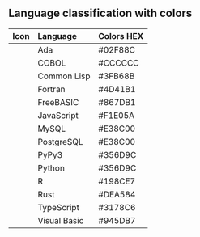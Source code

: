 ## Language classification with colors

|Icon|Language|Colors HEX|
|:---:|:---|:---|
|<img src="https://github.com/hwahyeon/Solved_Algorithm/blob/main/etc/Ada.svg" width="11" height="11"/>|Ada|#02F88C|
|<img src="https://github.com/hwahyeon/Solved_Algorithm/blob/main/etc/COBOL.svg" width="11" height="11"/>|COBOL|#CCCCCC|
|<img src="https://github.com/hwahyeon/Solved_Algorithm/blob/main/etc/Common%20Lisp.svg" width="11" height="11"/>|Common Lisp|#3FB68B|
|<img src="https://github.com/hwahyeon/Solved_Algorithm/blob/main/etc/Fortran.svg" width="11" height="11"/>|Fortran|#4D41B1|
|<img src="https://github.com/hwahyeon/Solved_Algorithm/blob/main/etc/FreeBASIC.svg" width="11" height="11"/>|FreeBASIC|#867DB1|
|<img src="https://github.com/hwahyeon/Solved_Algorithm/blob/main/etc/JavaScript.svg" width="11" height="11"/>|JavaScript|#F1E05A|
|<img src="https://github.com/hwahyeon/Solved_Algorithm/blob/main/etc/SQL.svg" width="11" height="11"/>|MySQL|#E38C00|
|<img src="https://github.com/hwahyeon/Solved_Algorithm/blob/main/etc/SQL.svg" width="11" height="11"/>|PostgreSQL|#E38C00|
|<img src="https://github.com/hwahyeon/Solved_Algorithm/blob/main/etc/Python.svg" width="11" height="11"/>|PyPy3|#356D9C|
|<img src="https://github.com/hwahyeon/Solved_Algorithm/blob/main/etc/Python.svg" width="11" height="11"/>|Python|#356D9C|
|<img src="https://github.com/hwahyeon/Solved_Algorithm/blob/main/etc/R.svg" width="11" height="11"/>|R|#198CE7|
|<img src="https://github.com/hwahyeon/Solved_Algorithm/blob/main/etc/Rust.svg" width="11" height="11"/>|Rust|#DEA584|
|<img src="https://github.com/hwahyeon/Solved_Algorithm/blob/main/etc/TypeScript.svg" width="11" height="11"/>|TypeScript|#3178C6|
|<img src="https://github.com/hwahyeon/Solved_Algorithm/blob/main/etc/Visual%20Basic.svg" width="11" height="11"/>|Visual Basic|#945DB7|
